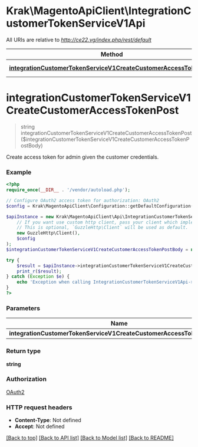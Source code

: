 # Krak\MagentoApiClient\IntegrationCustomerTokenServiceV1Api

All URIs are relative to *http://ce22.vg/index.php/rest/default*

Method | HTTP request | Description
------------- | ------------- | -------------
[**integrationCustomerTokenServiceV1CreateCustomerAccessTokenPost**](IntegrationCustomerTokenServiceV1Api.md#integrationCustomerTokenServiceV1CreateCustomerAccessTokenPost) | **POST** /V1/integration/customer/token | 


# **integrationCustomerTokenServiceV1CreateCustomerAccessTokenPost**
> string integrationCustomerTokenServiceV1CreateCustomerAccessTokenPost($integrationCustomerTokenServiceV1CreateCustomerAccessTokenPostBody)



Create access token for admin given the customer credentials.

### Example
```php
<?php
require_once(__DIR__ . '/vendor/autoload.php');

// Configure OAuth2 access token for authorization: OAuth2
$config = Krak\MagentoApiClient\Configuration::getDefaultConfiguration()->setAccessToken('YOUR_ACCESS_TOKEN');

$apiInstance = new Krak\MagentoApiClient\Api\IntegrationCustomerTokenServiceV1Api(
    // If you want use custom http client, pass your client which implements `GuzzleHttp\ClientInterface`.
    // This is optional, `GuzzleHttp\Client` will be used as default.
    new GuzzleHttp\Client(),
    $config
);
$integrationCustomerTokenServiceV1CreateCustomerAccessTokenPostBody = new \Krak\MagentoApiClient\Model\IntegrationCustomerTokenServiceV1CreateCustomerAccessTokenPostBody(); // \Krak\MagentoApiClient\Model\IntegrationCustomerTokenServiceV1CreateCustomerAccessTokenPostBody | 

try {
    $result = $apiInstance->integrationCustomerTokenServiceV1CreateCustomerAccessTokenPost($integrationCustomerTokenServiceV1CreateCustomerAccessTokenPostBody);
    print_r($result);
} catch (Exception $e) {
    echo 'Exception when calling IntegrationCustomerTokenServiceV1Api->integrationCustomerTokenServiceV1CreateCustomerAccessTokenPost: ', $e->getMessage(), PHP_EOL;
}
?>
```

### Parameters

Name | Type | Description  | Notes
------------- | ------------- | ------------- | -------------
 **integrationCustomerTokenServiceV1CreateCustomerAccessTokenPostBody** | [**\Krak\MagentoApiClient\Model\IntegrationCustomerTokenServiceV1CreateCustomerAccessTokenPostBody**](../Model/IntegrationCustomerTokenServiceV1CreateCustomerAccessTokenPostBody.md)|  | [optional]

### Return type

**string**

### Authorization

[OAuth2](../../README.md#OAuth2)

### HTTP request headers

 - **Content-Type**: Not defined
 - **Accept**: Not defined

[[Back to top]](#) [[Back to API list]](../../README.md#documentation-for-api-endpoints) [[Back to Model list]](../../README.md#documentation-for-models) [[Back to README]](../../README.md)

